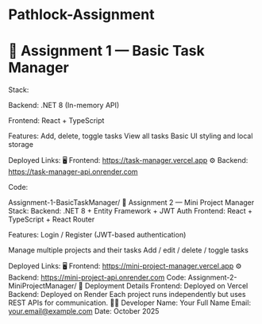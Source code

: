 # Pathlock-Assignment
# 🧩 Assignment 1 — Basic Task Manager
Stack:

Backend: .NET 8 (In-memory API)

Frontend: React + TypeScript

Features:
Add, delete, toggle tasks
View all tasks
Basic UI styling and local storage

Deployed Links:
🖥️ Frontend: https://task-manager.vercel.app
⚙️ Backend: https://task-manager-api.onrender.com

Code:

Assignment-1-BasicTaskManager/
🧱 Assignment 2 — Mini Project Manager 
Stack:
Backend: .NET 8 + Entity Framework + JWT Auth
Frontend: React + TypeScript + React Router

Features:
Login / Register (JWT-based authentication)

Manage multiple projects and their tasks
Add / edit / delete / toggle tasks

Deployed Links:
🖥️ Frontend: https://mini-project-manager.vercel.app
⚙️ Backend: https://mini-project-api.onrender.com
Code:
Assignment-2-MiniProjectManager/
🚀 Deployment Details
Frontend: Deployed on Vercel
Backend: Deployed on Render
Each project runs independently but uses REST APIs for communication.
🧑‍💻 Developer
Name: Your Full Name
Email: your.email@example.com
Date: October 2025
